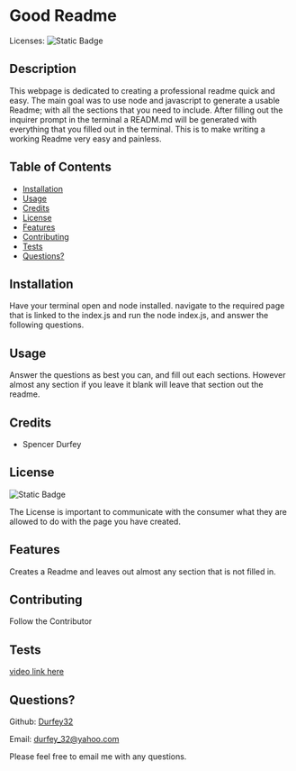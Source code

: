 
# Good Readme

Licenses: ![Static Badge](https://img.shields.io/badge/None-blue) 
 

## Description
This webpage is dedicated to creating a professional readme quick and easy. The main goal was to use node and javascript to generate a usable Readme; with all the sections that you need to include. After filling out the inquirer prompt in the terminal  a  READM.md  will be generated with everything that you filled out in the terminal. This is to make writing a working Readme very easy and painless. 

## Table of Contents
* [Installation](#installation)
* [Usage](#usage)
* [Credits](#credits)
* [License](#license)
* [Features](#features)
* [Contributing](#contributing)
* [Tests](#tests)
* [Questions?](#questions)


## Installation
Have your terminal open and node installed. navigate to the required page that is linked to the index.js and run the node index.js, and answer the following  questions. 


## Usage
Answer the questions as best you can, and fill out each sections. However almost any section if you leave it blank will leave that section out the readme.



## Credits
* Spencer Durfey


## License
![Static Badge](https://img.shields.io/badge/None-blue) 

The License is important to communicate with the consumer what they are allowed to do with the page you have created. 


## Features
Creates a Readme and leaves out almost any section that is not filled in. 


## Contributing
Follow the Contributor


## Tests
[video link here](https://app.screencastify.com/v3/watch/EIMDbDKZkzO9uO58QiBI)

## Questions?
Github: [Durfey32](https://github.com/Durfey32) 

Email: [durfey_32@yahoo.com](mailto:durfey_32@yahoo.com) 

Please feel free to email me with any questions.
